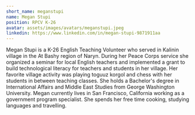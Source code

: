 ```yaml
---
short_name: meganstupi
name: Megan Stupi
position: RPCV K-26
avatar: assets/images/avatars/meganstupi.jpeg
linkedin: https://www.linkedin.com/in/megan-stupi-9871911aa
---
```


Megan Stupi is a K-26 English Teaching Volunteer who served in Kalinin village in the At Bashy region of Naryn. During her Peace Corps service she organized a seminar for local English teachers and implemented a grant to build technological literacy for teachers and students in her village. Her favorite village activity was playing toguuz korgol and chess with her students in between teaching classes. She holds a Bachelor's degree in International Affairs and Middle East Studies from George Washington University. Megan currently lives in San Francisco, California working as a government program specialist. She spends her free time cooking, studying languages and travelling. 